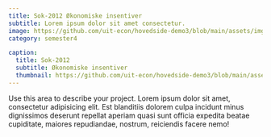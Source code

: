 ```yaml
---
title: Sok-2012 Økonomiske insentiver
subtitle: Lorem ipsum dolor sit amet consectetur.
image: https://github.com/uit-econ/hovedside-demo3/blob/main/assets/img/%C3%B8konomsikeinsen.jpg?raw=true
category: semester4

caption:
  title: Sok-2012
  subtitle: Økonomiske insentiver
  thumbnail: https://github.com/uit-econ/hovedside-demo3/blob/main/assets/img/%C3%B8konomsikeinsen.jpg?raw=true
---
```

Use this area to describe your project. Lorem ipsum dolor sit amet, consectetur adipisicing elit. Est blanditiis dolorem culpa incidunt minus dignissimos deserunt repellat aperiam quasi sunt officia expedita beatae cupiditate, maiores repudiandae, nostrum, reiciendis facere nemo!


